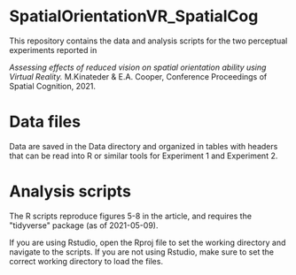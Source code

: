 # SpatialOrientationVR_SpatialCog
This repository contains the data and analysis scripts for the two perceptual experiments reported in 

*Assessing effects of reduced vision on spatial orientation ability using Virtual Reality.* M.Kinateder & E.A. Cooper, Conference Proceedings of Spatial Cognition, 2021.

# Data files
Data are saved in the Data directory and organized in tables with headers that can be read into R or similar tools for Experiment 1 and Experiment 2.

# Analysis scripts
The R scripts reproduce figures 5-8 in the article, and requires the "tidyverse" package (as of 2021-05-09).

If you are using Rstudio, open the Rproj file to set the working directory and navigate to the scripts. If you are not using Rstudio, make sure to set the correct working directory to load the files.  

